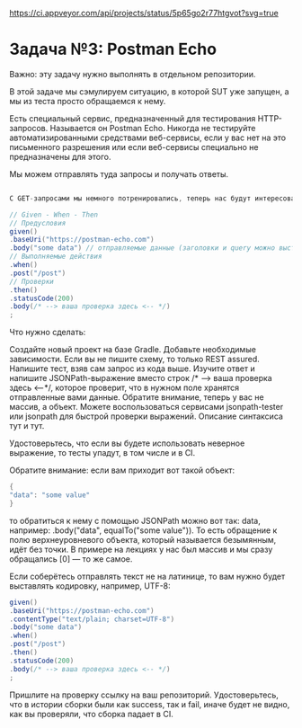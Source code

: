 https://ci.appveyor.com/api/projects/status/5p65go2r77htgvot?svg=true

# Задача №3: Postman Echo

Важно: эту задачу нужно выполнять в отдельном репозитории.

В этой задаче мы сэмулируем ситуацию, в которой SUT уже запущен, а мы из теста просто обращаемся к нему.

Есть специальный сервис, предназначенный для тестирования HTTP-запросов. Называется он Postman Echo. Никогда не тестируйте автоматизированными средствами веб-сервисы, если у вас нет на это письменного разрешения или если веб-сервисы специально не предназначены для этого.

Мы можем отправлять туда запросы и получать ответы.

```java

С GET-запросами мы немного потренировались, теперь нас будут интересовать POST-запросы, а именно отправка тела запроса:

// Given - When - Then
// Предусловия
given()
.baseUri("https://postman-echo.com")
.body("some data") // отправляемые данные (заголовки и query можно выставлять аналогично)
// Выполняемые действия
.when()
.post("/post")
// Проверки
.then()
.statusCode(200)
.body(/* --> ваша проверка здесь <-- */)
;
```

Что нужно сделать:

Создайте новый проект на базе Gradle.
Добавьте необходимые зависимости. Если вы не пишите схему, то только REST assured.
Напишите тест, взяв сам запрос из кода выше.
Изучите ответ и напишите JSONPath-выражение вместо строк /* --> ваша проверка здесь <--*/, которое проверит, что в нужном поле хранятся отправленные вами данные. Обратите внимание, теперь у вас не массив, а объект.
Можете воспользоваться сервисами jsonpath-tester или jsonpath для быстрой проверки выражений. Описание синтаксиса тут и тут.

Удостоверьтесь, что если вы будете использовать неверное выражение, то тесты упадут, в том числе и в CI.

Обратите внимание: если вам приходит вот такой объект:
```java
{
"data": "some value"
}
```
то обратиться к нему с помощью JSONPath можно вот так: data, например: .body("data", equalTo("some value")). То есть обращение к полю верхнеуровневого объекта, который называется безымянным, идёт без точки. В примере на лекциях у нас был массив и мы сразу обращались [0] — то же самое.

Если соберётесь отправлять текст не на латинице, то вам нужно будет выставлять кодировку, например, UTF-8:

```java
given()
.baseUri("https://postman-echo.com")
.contentType("text/plain; charset=UTF-8")
.body("some data")
.when()
.post("/post")
.then()
.statusCode(200)
.body(/* --> ваша проверка здесь <-- */)
;
```
Пришлите на проверку ссылку на ваш репозиторий. Удостоверьтесь, что в истории сборки были как success, так и fail, иначе будет не видно, как вы проверяли, что сборка падает в CI.
